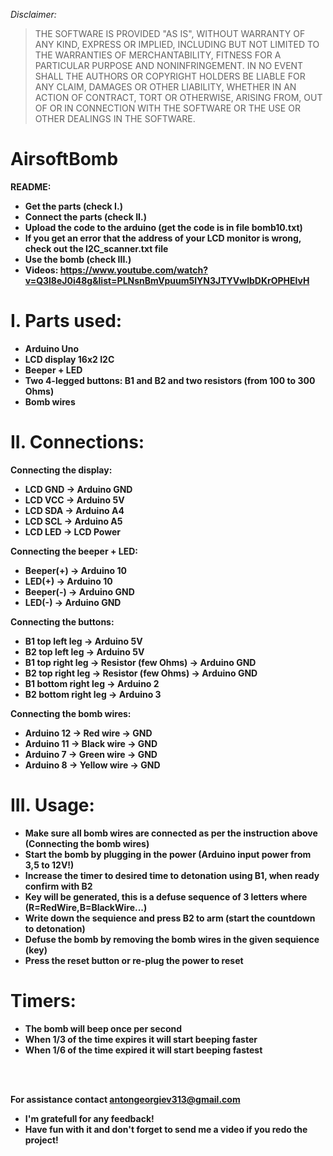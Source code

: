 <p><em>Disclaimer:</em></p>
<blockquote>
<p>THE SOFTWARE IS PROVIDED "AS IS", WITHOUT WARRANTY OF ANY KIND, EXPRESS OR
IMPLIED, INCLUDING BUT NOT LIMITED TO THE WARRANTIES OF MERCHANTABILITY, FITNESS
FOR A PARTICULAR PURPOSE AND NONINFRINGEMENT. IN NO EVENT SHALL THE AUTHORS OR
COPYRIGHT HOLDERS BE LIABLE FOR ANY CLAIM, DAMAGES OR OTHER LIABILITY, WHETHER
IN AN ACTION OF CONTRACT, TORT OR OTHERWISE, ARISING FROM, OUT OF OR IN
CONNECTION WITH THE SOFTWARE OR THE USE OR OTHER DEALINGS IN THE SOFTWARE.</p>
</blockquote>


# AirsoftBomb


<b>README:<b>
- Get the parts <b>(check I.)</b>
- Connect the parts <b>(check II.)</b>
- Upload the code to the arduino (get the code is in file bomb10.txt)
- If you get an error that the address of your LCD monitor is wrong, check out the I2C_scanner.txt file
- Use the bomb <b>(check III.)</b>
- Videos: <b>https://www.youtube.com/watch?v=Q3l8eJ0i48g&list=PLNsnBmVpuum5lYN3JTYVwlbDKrOPHElvH</b>



# I. Parts used:
- Arduino Uno
- LCD display 16x2 I2C
- Beeper + LED
- Two 4-legged buttons: B1 and B2 and two resistors (from 100 to 300 Ohms)
- Bomb wires



# II. Connections:

<b>Connecting the display:</b>
- LCD GND -> Arduino GND
- LCD VCC -> Arduino 5V
- LCD SDA -> Arduino A4
- LCD SCL -> Arduino A5
- LCD LED -> LCD Power

<b>Connecting the beeper + LED:</b>
- Beeper(+) -> Arduino 10
- LED(+) -> Arduino 10
- Beeper(-) -> Arduino GND
- LED(-) -> Arduino GND

<b>Connecting the buttons:</b>
- B1 top left leg -> Arduino 5V
- B2 top left leg -> Arduino 5V
- B1 top right leg -> Resistor (few Ohms) -> Arduino GND
- B2 top right leg -> Resistor (few Ohms) -> Arduino GND
- B1 bottom right leg -> Arduino 2
- B2 bottom right leg -> Arduino 3

<b>Connecting the bomb wires:</b>
- Arduino 12 -> Red wire -> GND
- Arduino 11 -> Black wire -> GND
- Arduino 7  -> Green wire -> GND
- Arduino 8  -> Yellow wire -> GND




# III. Usage:
- Make sure all bomb wires are connected as per the instruction above (Connecting the bomb wires)
- Start the bomb by plugging in the power (Arduino input power from 3,5 to 12V!)
- Increase the timer to desired time to detonation using B1, when ready confirm with B2
- Key will be generated, this is a defuse sequence of 3 letters where (R=RedWire,B=BlackWire...)
- Write down the sequience and press B2 to arm (start the countdown to detonation)
- Defuse the bomb by removing the bomb wires in the given sequience (key)
- Press the reset button or re-plug the power to reset



# Timers:
- The bomb will beep once per second
- When 1/3 of the time expires it will start beeping faster
- When 1/6 of the time expired it will start beeping fastest
<br>
<br>

<b>For assistance contact antongeorgiev313@gmail.com</b>
- I'm gratefull for any feedback!
- Have fun with it and don't forget to send me a video if you redo the project!
